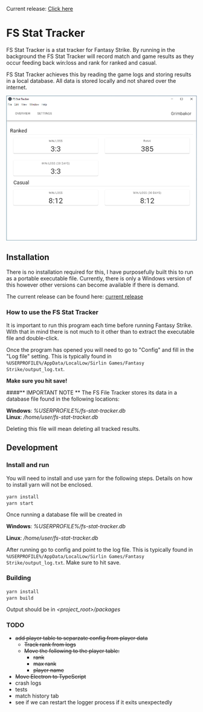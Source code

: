 Current release: [Click here](https://github.com/grimkor/fs-stat-tracker/releases)

# FS Stat Tracker

FS Stat Tracker is a stat tracker for Fantasy Strike. By running in the background the FS Stat Tracker will record match and game results as they occur feeding back win:loss and rank for ranked and casual.

FS Stat Tracker achieves this by reading the game logs and storing results in a local database. All data is stored locally and not shared over the internet.

![Screenshot](img/fs-stat-tracker_overview.png)

## Installation

There is no installation required for this, I have purposefully built this to run as a portable executable file.
Currently, there is only a Windows version of this however other versions can become available if there is demand.

The current release can be found here: [current release](https://github.com/grimkor/fs-stat-tracker/releases)

### How to use the FS Stat Tracker

It is important to run this program each time before running Fantasy Strike. With that in mind there is not much to it other than to extract the executable file and double-click.

Once the program has opened you will need to go to "Config" and fill in the "Log file" setting. This is typically found in `%USERPROFILE%/AppData/LocalLow/Sirlin Games/Fantasy Strike/output_log.txt`.

**Make sure you hit save!**

####** IMPORTANT NOTE **
The FS File Tracker stores its data in a database file found in the following locations:

**Windows**: _%USERPROFILE%/fs-stat-tracker.db_
\
**Linux**: _/home/user/fs-stat-tracker.db_

Deleting this file will mean deleting all tracked results.

## Development

### Install and run

You will need to install and use yarn for the following steps. Details on how to install yarn will not be enclosed.

`yarn install`
\
`yarn start`

Once running a database file will be created in

**Windows**: _%USERPROFILE%/fs-stat-tracker.db_

**Linux**: _/home/user/fs-stat-tracker.db_

After running go to config and point to the log file. This is typically found in `%USERPROFILE%/AppData/LocalLow/Sirlin Games/Fantasy Strike/output_log.txt`. Make sure to hit save.

### Building

`yarn install`
\
`yarn build`

Output should be in _<project_root>/packages_

### TODO

- ~~add player table to separzate config from player data~~
  - ~~Track rank from logs~~
  - ~~Move the following to the player table:~~
    - ~~rank~~
    - ~~max rank~~
    - ~~player name~~
- ~~Move Electron to TypeScript~~
- crash logs
- tests
- match history tab
- see if we can restart the logger process if it exits unexpectedly
